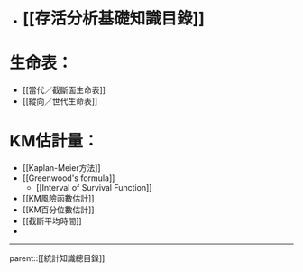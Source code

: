 - # [[存活分析基礎知識目錄]]
# 生命表：
- [[當代／截斷面生命表]]
- [[縱向／世代生命表]]
# KM估計量：
- [[Kaplan-Meier方法]]
- [[Greenwood's formula]]
	- [[Interval of Survival Function]]
- [[KM風險函數估計]]
- [[KM百分位數估計]]
- [[截斷平均時間]]
- 
- - -
parent::[[統計知識總目錄]]
